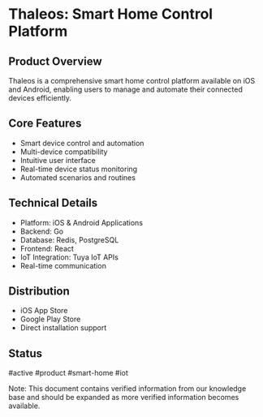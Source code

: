 # Thaleos: Smart Home Control Platform

## Product Overview
Thaleos is a comprehensive smart home control platform available on iOS and Android, enabling users to manage and automate their connected devices efficiently.

## Core Features
- Smart device control and automation
- Multi-device compatibility
- Intuitive user interface
- Real-time device status monitoring
- Automated scenarios and routines

## Technical Details
- Platform: iOS & Android Applications
- Backend: Go
- Database: Redis, PostgreSQL
- Frontend: React
- IoT Integration: Tuya IoT APIs
- Real-time communication

## Distribution
- iOS App Store
- Google Play Store
- Direct installation support

## Status
#active #product #smart-home #iot

Note: This document contains verified information from our knowledge base and should be expanded as more verified information becomes available.